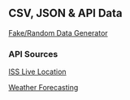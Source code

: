 ## CSV, JSON & API Data

[Fake/Random Data Generator](https://www.mockaroo.com/)

### API Sources

[ISS Live Location](http://api.open-notify.org/iss-now.json)

[Weather Forecasting](https://open-meteo.com/en/docs#latitude=51.5085&longitude=-0.1257&current=&minutely_15=&hourly=temperature_2m&daily=&models=)
